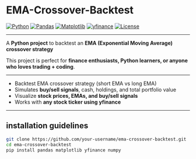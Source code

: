 # EMA-Crossover-Backtest

[![Python](https://img.shields.io/badge/Python-3776AB?style=for-the-badge&logo=python&logoColor=white)](https://www.python.org/) 
[![Pandas](https://img.shields.io/badge/Pandas-150458?style=for-the-badge&logo=pandas&logoColor=white)](https://pandas.pydata.org/) 
[![Matplotlib](https://img.shields.io/badge/Matplotlib-F58025?style=for-the-badge&logo=matplotlib&logoColor=white)](https://matplotlib.org/)
[![yfinance](https://img.shields.io/badge/yfinance-4B0082?style=for-the-badge&logoColor=white)](https://pypi.org/project/yfinance/)
[![License](https://img.shields.io/badge/License-MIT-pink?style=for-the-badge)](LICENSE)

---

A **Python project** to backtest an **EMA (Exponential Moving Average) crossover strategy**

This project is perfect for **finance enthusiasts, Python learners, or anyone who loves trading + coding**.  

---
- Backtest EMA crossover strategy (short EMA vs long EMA) 
- Simulates **buy/sell signals**, cash, holdings, and total portfolio value 
- Visualize **stock prices, EMAs, and buy/sell signals**
- Works with **any stock ticker using yfinance**

---

## installation guidelines
```bash
git clone https://github.com/your-username/ema-crossover-backtest.git
cd ema-crossover-backtest
pip install pandas matplotlib yfinance numpy
